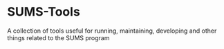 # SUMS-Tools
A collection of tools useful for running, maintaining, developing and other things related to the SUMS program

